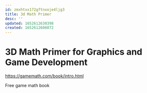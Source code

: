 ```yaml
---
id: zmxhtxx172gftnxoje4ljg3
title: 3d Math Primer
desc: ''
updated: 1652612630398
created: 1652612606072
---
```


# 3D Math Primer for Graphics and Game Development

https://gamemath.com/book/intro.html

Free game math book
